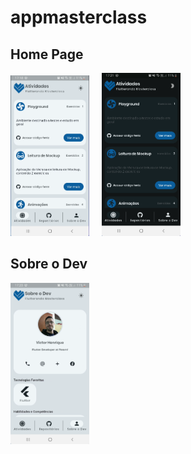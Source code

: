 # appmasterclass

## Home Page
<p align="left">
  <img alt="HomePage" src="assets\images\tela_home.png" 
  width="25%"> 
  &nbsp;
  &nbsp;
  <img alt="HomePageDark" src="assets\images\tela_home_dark.png" width="25%">
</p>


## Sobre o Dev
<p align="left">
  <img alt="SobreDev" src="assets\images\tela_sobre_dev.png" width="25%">
</p>
